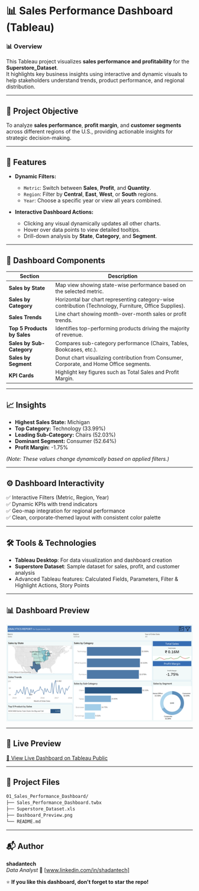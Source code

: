 # 📊 Sales Performance Dashboard (Tableau)


### 📊 Overview  

This Tableau project visualizes **sales performance and profitability** for the **Superstore_Dataset**.  
It highlights key business insights using interactive and dynamic visuals to help stakeholders understand trends, product performance, and regional distribution.

---

## 🚀 Project Objective  

To analyze **sales performance**, **profit margin**, and **customer segments** across different regions of the U.S., providing actionable insights for strategic decision-making.

---

## 🚀 Features

- **Dynamic Filters:**  
  - `Metric`: Switch between **Sales**, **Profit**, and **Quantity**.  
  - `Region`: Filter by **Central**, **East**, **West**, or **South** regions.  
  - `Year`: Choose a specific year or view all years combined.

- **Interactive Dashboard Actions:**  
  - Clicking any visual dynamically updates all other charts.  
  - Hover over data points to view detailed tooltips.  
  - Drill-down analysis by **State**, **Category**, and **Segment**.

---

## 🧩 Dashboard Components  

| Section | Description |
|----------|--------------|
| **Sales by State** | Map view showing state-wise performance based on the selected metric. |
| **Sales by Category** | Horizontal bar chart representing category-wise contribution (Technology, Furniture, Office Supplies). |
| **Sales Trends** | Line chart showing month-over-month sales or profit trends. |
| **Top 5 Products by Sales** | Identifies top-performing products driving the majority of revenue. |
| **Sales by Sub-Category** | Compares sub-category performance (Chairs, Tables, Bookcases, etc.). |
| **Sales by Segment** | Donut chart visualizing contribution from Consumer, Corporate, and Home Office segments. |
| **KPI Cards** | Highlight key figures such as Total Sales and Profit Margin. |

---

## 📈 Insights 

- **Highest Sales State:** Michigan  
- **Top Category:** Technology (33.99%)  
- **Leading Sub-Category:** Chairs (52.03%)  
- **Dominant Segment:** Consumer (52.64%)  
- **Profit Margin:** -1.75%

*(Note: These values change dynamically based on applied filters.)*

---

## ⚙️ Dashboard Interactivity  

✅ Interactive Filters (Metric, Region, Year)  
✅ Dynamic KPIs with trend indicators  
✅ Geo-map integration for regional performance  
✅ Clean, corporate-themed layout with consistent color palette  

---

## 🛠️ Tools & Technologies

- **Tableau Desktop**: For data visualization and dashboard creation  
- **Superstore Dataset**: Sample dataset for sales, profit, and customer analysis
- Advanced Tableau features: Calculated Fields, Parameters, Filter & Highlight Actions, Story Points 

---

## 📊 Dashboard Preview

![Dashboard Preview](Dashboard_Preview.png)

---

## 🔗 Live Preview 

[🔗 View Live Dashboard on Tableau Public](https://public.tableau.com/app/profile/shadan.sarfaraz/viz/Sales_Performance_Dashboard_17610908572640/Sales_Performance_Dashboard?publish=yes)

---

## 📂 Project Files
```bash
01_Sales_Performance_Dashboard/
├── Sales_Performance_Dashboard.twbx 
├── Superstore_Dataset.xls
├── Dashboard_Preview.png 
└── README.md 
```

---

## 📬 Author

**shadantech**  
_Data Analyst_
🔗 [www.linkedin.com/in/shadantech]

⭐ **If you like this dashboard, don't forget to star the repo!**

